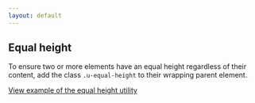 ```yaml
---
layout: default
---
```


## Equal height

To ensure two or more elements have an equal height regardless of their content, add the class `.u-equal-height` to their wrapping parent element.

<a href="/examples/utilities/equal-height/"
    class="js-example">
View example of the equal height utility
</a>
